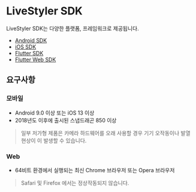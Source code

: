 # LiveStyler SDK

LiveStyler SDK는 다양한 플랫폼, 프레임워크로 제공됩니다.

- [Android SDK](./android.md)
- [iOS SDK](./ios.md)
- [Flutter SDK](./flutter.md)
- [Flutter Web SDK](./flutter-web.md)

## 요구사항

### 모바일

- Android 9.0 이상 또는 iOS 13 이상
- 2018년도 이후에 출시된 스냅드래곤 850 이상

> 일부 저가형 제품은 카메라 하드웨어를 오래 사용할 경우 기기 오작동이나 발열현상이 이 발생할 수 있습니다.

### Web

- 64비트 환경에서 실행되는 최신 Chrome 브라우저 또는 Opera 브라우저

> Safari 및 Firefox 에서는 정상작동되지 않습니다.
